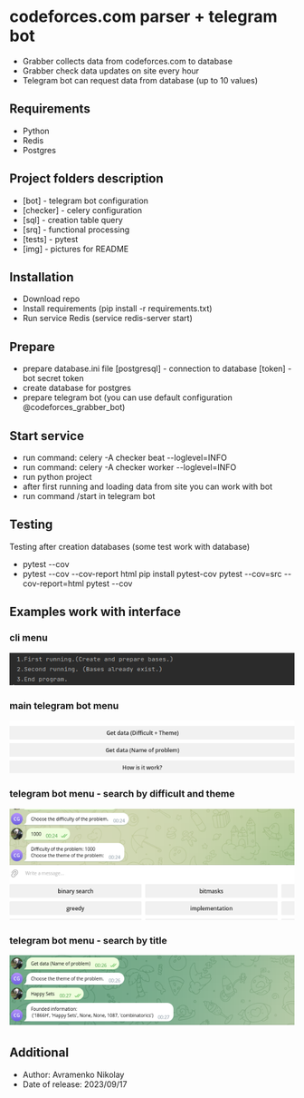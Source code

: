 # codeforces.com parser + telegram bot
* Grabber collects data from codeforces.com to database
* Grabber check data updates on site every hour
* Telegram bot can request data from database (up to 10 values)
## Requirements
* Python
* Redis
* Postgres
## Project folders description
* [bot] - telegram bot configuration 
* [checker] - celery configuration
* [sql] - creation table query 
* [srq] - functional processing
* [tests] - pytest
* [img] - pictures for README
## Installation
* Download repo
* Install requirements (pip install -r requirements.txt)
* Run service Redis (service redis-server start)
## Prepare 
* prepare database.ini file [postgresql] - connection to database [token] - bot secret token
* create database for postgres
* prepare telegram bot (you can use default configuration @codeforces_grabber_bot)
## Start service
* run command: celery -A checker beat --loglevel=INFO
* run command: celery -A checker worker --loglevel=INFO
* run python project
* after first running and loading data from site you can work with bot
* run command /start in telegram bot
## Testing
Testing after creation databases (some test work with database)
* pytest --cov
* pytest --cov --cov-report html
  pip install pytest-cov
  pytest --cov=src --cov-report=html
pytest --cov
## Examples work with interface
### cli menu
![img.png](img/img.png)
### main telegram bot menu
![img2.png](img/img2.png)
### telegram bot menu - search by difficult and theme
![img3.png](img/img3.png)
### telegram bot menu - search by title
![img4.png](img/img4.png)
## Additional
* Author: Avramenko Nikolay
* Date of release: 2023/09/17